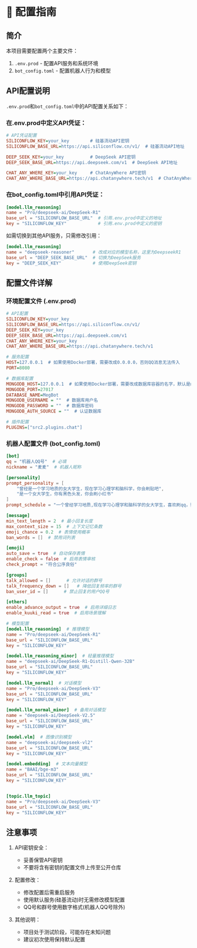 # 🔧 配置指南

## 简介

本项目需要配置两个主要文件：
1. `.env.prod` - 配置API服务和系统环境
2. `bot_config.toml` - 配置机器人行为和模型

## API配置说明

`.env.prod`和`bot_config.toml`中的API配置关系如下：

### 在.env.prod中定义API凭证：
```ini
# API凭证配置
SILICONFLOW_KEY=your_key        # 硅基流动API密钥
SILICONFLOW_BASE_URL=https://api.siliconflow.cn/v1/  # 硅基流动API地址

DEEP_SEEK_KEY=your_key          # DeepSeek API密钥
DEEP_SEEK_BASE_URL=https://api.deepseek.com/v1  # DeepSeek API地址

CHAT_ANY_WHERE_KEY=your_key     # ChatAnyWhere API密钥
CHAT_ANY_WHERE_BASE_URL=https://api.chatanywhere.tech/v1  # ChatAnyWhere API地址
```

### 在bot_config.toml中引用API凭证：
```toml
[model.llm_reasoning]
name = "Pro/deepseek-ai/DeepSeek-R1"
base_url = "SILICONFLOW_BASE_URL"  # 引用.env.prod中定义的地址
key = "SILICONFLOW_KEY"            # 引用.env.prod中定义的密钥
```

如需切换到其他API服务，只需修改引用：
```toml
[model.llm_reasoning]
name = "deepseek-reasoner"       # 改成对应的模型名称，这里为DeepseekR1
base_url = "DEEP_SEEK_BASE_URL"  # 切换为DeepSeek服务
key = "DEEP_SEEK_KEY"            # 使用DeepSeek密钥
```

## 配置文件详解

### 环境配置文件 (.env.prod)
```ini
# API配置
SILICONFLOW_KEY=your_key
SILICONFLOW_BASE_URL=https://api.siliconflow.cn/v1/
DEEP_SEEK_KEY=your_key
DEEP_SEEK_BASE_URL=https://api.deepseek.com/v1
CHAT_ANY_WHERE_KEY=your_key
CHAT_ANY_WHERE_BASE_URL=https://api.chatanywhere.tech/v1

# 服务配置
HOST=127.0.0.1  # 如果使用Docker部署，需要改成0.0.0.0，否则QQ消息无法传入
PORT=8080

# 数据库配置
MONGODB_HOST=127.0.0.1  # 如果使用Docker部署，需要改成数据库容器的名字，默认是mongodb
MONGODB_PORT=27017
DATABASE_NAME=MegBot
MONGODB_USERNAME = ""  # 数据库用户名
MONGODB_PASSWORD = ""  # 数据库密码
MONGODB_AUTH_SOURCE = ""  # 认证数据库

# 插件配置
PLUGINS=["src2.plugins.chat"]
```

### 机器人配置文件 (bot_config.toml)
```toml
[bot]
qq = "机器人QQ号"  # 必填
nickname = "麦麦"  # 机器人昵称

[personality]
prompt_personality = [
    "曾经是一个学习地质的女大学生，现在学习心理学和脑科学，你会刷贴吧",
    "是一个女大学生，你有黑色头发，你会刷小红书"
]
prompt_schedule = "一个曾经学习地质,现在学习心理学和脑科学的女大学生，喜欢刷qq，贴吧，知乎和小红书"

[message]
min_text_length = 2  # 最小回复长度
max_context_size = 15  # 上下文记忆条数
emoji_chance = 0.2  # 表情使用概率
ban_words = []  # 禁用词列表

[emoji]
auto_save = true  # 自动保存表情
enable_check = false  # 启用表情审核
check_prompt = "符合公序良俗"

[groups]
talk_allowed = []      # 允许对话的群号
talk_frequency_down = []   # 降低回复频率的群号
ban_user_id = []      # 禁止回复的用户QQ号

[others]
enable_advance_output = true  # 启用详细日志
enable_kuuki_read = true  # 启用场景理解

# 模型配置
[model.llm_reasoning]  # 推理模型
name = "Pro/deepseek-ai/DeepSeek-R1"
base_url = "SILICONFLOW_BASE_URL"
key = "SILICONFLOW_KEY"

[model.llm_reasoning_minor]  # 轻量推理模型
name = "deepseek-ai/DeepSeek-R1-Distill-Qwen-32B"
base_url = "SILICONFLOW_BASE_URL"
key = "SILICONFLOW_KEY"

[model.llm_normal]  # 对话模型
name = "Pro/deepseek-ai/DeepSeek-V3"
base_url = "SILICONFLOW_BASE_URL"
key = "SILICONFLOW_KEY"

[model.llm_normal_minor]  # 备用对话模型
name = "deepseek-ai/DeepSeek-V2.5"
base_url = "SILICONFLOW_BASE_URL"
key = "SILICONFLOW_KEY"

[model.vlm]  # 图像识别模型
name = "deepseek-ai/deepseek-vl2"
base_url = "SILICONFLOW_BASE_URL"
key = "SILICONFLOW_KEY"

[model.embedding]  # 文本向量模型
name = "BAAI/bge-m3"
base_url = "SILICONFLOW_BASE_URL"
key = "SILICONFLOW_KEY"


[topic.llm_topic]
name = "Pro/deepseek-ai/DeepSeek-V3"
base_url = "SILICONFLOW_BASE_URL"
key = "SILICONFLOW_KEY"
```

## 注意事项

1. API密钥安全：
   - 妥善保管API密钥
   - 不要将含有密钥的配置文件上传至公开仓库

2. 配置修改：
   - 修改配置后需重启服务
   - 使用默认服务(硅基流动)时无需修改模型配置
   - QQ号和群号使用数字格式(机器人QQ号除外)

3. 其他说明：
   - 项目处于测试阶段，可能存在未知问题
   - 建议初次使用保持默认配置 